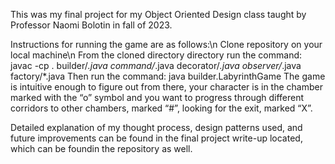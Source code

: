 This was my final project for my Object Oriented Design class taught by Professor Naomi Bolotin in fall of 2023.

Instructions for running the game are as follows:\n
Clone repository on your local machine\n
From the cloned directory directory run the command: javac -cp . builder/*.java command/*.java decorator/*.java observer/*.java factory/*.java
Then run the command: java builder.LabyrinthGame
The game is intuitive enough to figure out from there, your character is in the chamber marked with the “o” symbol and you want to progress through different corridors to other chambers, marked “#”, looking for the exit, marked “X”.

Detailed explanation of my thought process, design patterns used, and future improvements can be found in the final project write-up located, which can be foundin the repository as well.
